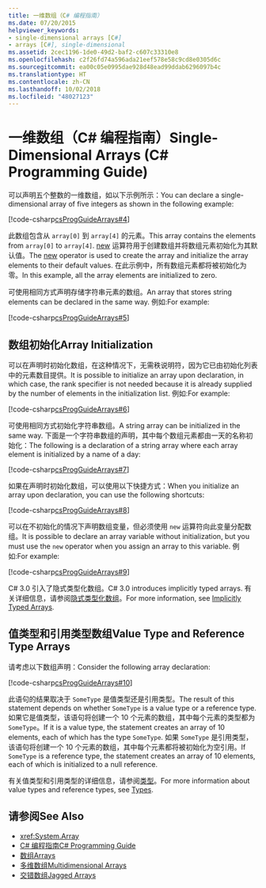 ```yaml
---
title: 一维数组（C# 编程指南）
ms.date: 07/20/2015
helpviewer_keywords:
- single-dimensional arrays [C#]
- arrays [C#], single-dimensional
ms.assetid: 2cec1196-1de0-49d2-baf2-c607c33310e8
ms.openlocfilehash: c2f26fd74a596ada21eef578e58c9cd8e0305d6c
ms.sourcegitcommit: ea00c05e0995dae928d48ead99ddab6296097b4c
ms.translationtype: HT
ms.contentlocale: zh-CN
ms.lasthandoff: 10/02/2018
ms.locfileid: "48027123"
---
```

# <a name="single-dimensional-arrays-c-programming-guide"></a><span data-ttu-id="efb3c-102">一维数组（C# 编程指南）</span><span class="sxs-lookup"><span data-stu-id="efb3c-102">Single-Dimensional Arrays (C# Programming Guide)</span></span>

<span data-ttu-id="efb3c-103">可以声明五个整数的一维数组，如以下示例所示：</span><span class="sxs-lookup"><span data-stu-id="efb3c-103">You can declare a single-dimensional array of five integers as shown in the following example:</span></span>  
  
 [!code-csharp[csProgGuideArrays#4](../../../csharp/programming-guide/arrays/codesnippet/CSharp/single-dimensional-arrays_1.cs)]  
  
 <span data-ttu-id="efb3c-104">此数组包含从 `array[0]` 到 `array[4]` 的元素。</span><span class="sxs-lookup"><span data-stu-id="efb3c-104">This array contains the elements from `array[0]` to `array[4]`.</span></span> <span data-ttu-id="efb3c-105">[new](../../../csharp/language-reference/keywords/new.md) 运算符用于创建数组并将数组元素初始化为其默认值。</span><span class="sxs-lookup"><span data-stu-id="efb3c-105">The [new](../../../csharp/language-reference/keywords/new.md) operator is used to create the array and initialize the array elements to their default values.</span></span> <span data-ttu-id="efb3c-106">在此示例中，所有数组元素都将被初始化为零。</span><span class="sxs-lookup"><span data-stu-id="efb3c-106">In this example, all the array elements are initialized to zero.</span></span>  
  
 <span data-ttu-id="efb3c-107">可使用相同方式声明存储字符串元素的数组。</span><span class="sxs-lookup"><span data-stu-id="efb3c-107">An array that stores string elements can be declared in the same way.</span></span> <span data-ttu-id="efb3c-108">例如:</span><span class="sxs-lookup"><span data-stu-id="efb3c-108">For example:</span></span>  
  
 [!code-csharp[csProgGuideArrays#5](../../../csharp/programming-guide/arrays/codesnippet/CSharp/single-dimensional-arrays_2.cs)]  
  
## <a name="array-initialization"></a><span data-ttu-id="efb3c-109">数组初始化</span><span class="sxs-lookup"><span data-stu-id="efb3c-109">Array Initialization</span></span>

 <span data-ttu-id="efb3c-110">可以在声明时初始化数组，在这种情况下，无需秩说明符，因为它已由初始化列表中的元素数目提供。</span><span class="sxs-lookup"><span data-stu-id="efb3c-110">It is possible to initialize an array upon declaration, in which case, the rank specifier is not needed because it is already supplied by the number of elements in the initialization list.</span></span> <span data-ttu-id="efb3c-111">例如:</span><span class="sxs-lookup"><span data-stu-id="efb3c-111">For example:</span></span>  
  
 [!code-csharp[csProgGuideArrays#6](../../../csharp/programming-guide/arrays/codesnippet/CSharp/single-dimensional-arrays_3.cs)]  
  
 <span data-ttu-id="efb3c-112">可使用相同方式初始化字符串数组。</span><span class="sxs-lookup"><span data-stu-id="efb3c-112">A string array can be initialized in the same way.</span></span> <span data-ttu-id="efb3c-113">下面是一个字符串数组的声明，其中每个数组元素都由一天的名称初始化：</span><span class="sxs-lookup"><span data-stu-id="efb3c-113">The following is a declaration of a string array where each array element is initialized by a name of a day:</span></span>  
  
 [!code-csharp[csProgGuideArrays#7](../../../csharp/programming-guide/arrays/codesnippet/CSharp/single-dimensional-arrays_4.cs)]  
  
 <span data-ttu-id="efb3c-114">如果在声明时初始化数组，可以使用以下快捷方式：</span><span class="sxs-lookup"><span data-stu-id="efb3c-114">When you initialize an array upon declaration, you can use the following shortcuts:</span></span>  
  
 [!code-csharp[csProgGuideArrays#8](../../../csharp/programming-guide/arrays/codesnippet/CSharp/single-dimensional-arrays_5.cs)]  
  
 <span data-ttu-id="efb3c-115">可以在不初始化的情况下声明数组变量，但必须使用 `new` 运算符向此变量分配数组。</span><span class="sxs-lookup"><span data-stu-id="efb3c-115">It is possible to declare an array variable without initialization, but you must use the `new` operator when you assign an array to this variable.</span></span> <span data-ttu-id="efb3c-116">例如:</span><span class="sxs-lookup"><span data-stu-id="efb3c-116">For example:</span></span>  
  
 [!code-csharp[csProgGuideArrays#9](../../../csharp/programming-guide/arrays/codesnippet/CSharp/single-dimensional-arrays_6.cs)]  
  
 <span data-ttu-id="efb3c-117">C# 3.0 引入了隐式类型化数组。</span><span class="sxs-lookup"><span data-stu-id="efb3c-117">C# 3.0 introduces implicitly typed arrays.</span></span> <span data-ttu-id="efb3c-118">有关详细信息，请参阅[隐式类型化数组](../../../csharp/programming-guide/arrays/implicitly-typed-arrays.md)。</span><span class="sxs-lookup"><span data-stu-id="efb3c-118">For more information, see [Implicitly Typed Arrays](../../../csharp/programming-guide/arrays/implicitly-typed-arrays.md).</span></span>  
  
## <a name="value-type-and-reference-type-arrays"></a><span data-ttu-id="efb3c-119">值类型和引用类型数组</span><span class="sxs-lookup"><span data-stu-id="efb3c-119">Value Type and Reference Type Arrays</span></span>

 <span data-ttu-id="efb3c-120">请考虑以下数组声明：</span><span class="sxs-lookup"><span data-stu-id="efb3c-120">Consider the following array declaration:</span></span>  
  
 [!code-csharp[csProgGuideArrays#10](../../../csharp/programming-guide/arrays/codesnippet/CSharp/single-dimensional-arrays_7.cs)]  
  
 <span data-ttu-id="efb3c-121">此语句的结果取决于 `SomeType` 是值类型还是引用类型。</span><span class="sxs-lookup"><span data-stu-id="efb3c-121">The result of this statement depends on whether `SomeType` is a value type or a reference type.</span></span> <span data-ttu-id="efb3c-122">如果它是值类型，该语句将创建一个 10 个元素的数组，其中每个元素的类型都为 `SomeType`。</span><span class="sxs-lookup"><span data-stu-id="efb3c-122">If it is a value type, the statement creates an array of 10 elements, each of which has the type `SomeType`.</span></span> <span data-ttu-id="efb3c-123">如果 `SomeType` 是引用类型，该语句将创建一个 10 个元素的数组，其中每个元素都将被初始化为空引用。</span><span class="sxs-lookup"><span data-stu-id="efb3c-123">If `SomeType` is a reference type, the statement creates an array of 10 elements, each of which is initialized to a null reference.</span></span>  
  
 <span data-ttu-id="efb3c-124">有关值类型和引用类型的详细信息，请参阅[类型](../../../csharp/language-reference/keywords/types.md)。</span><span class="sxs-lookup"><span data-stu-id="efb3c-124">For more information about value types and reference types, see [Types](../../../csharp/language-reference/keywords/types.md).</span></span>  
  
## <a name="see-also"></a><span data-ttu-id="efb3c-125">请参阅</span><span class="sxs-lookup"><span data-stu-id="efb3c-125">See Also</span></span>

- <xref:System.Array>  
- [<span data-ttu-id="efb3c-126">C# 编程指南</span><span class="sxs-lookup"><span data-stu-id="efb3c-126">C# Programming Guide</span></span>](../../../csharp/programming-guide/index.md)  
- [<span data-ttu-id="efb3c-127">数组</span><span class="sxs-lookup"><span data-stu-id="efb3c-127">Arrays</span></span>](../../../csharp/programming-guide/arrays/index.md)  
- [<span data-ttu-id="efb3c-128">多维数组</span><span class="sxs-lookup"><span data-stu-id="efb3c-128">Multidimensional Arrays</span></span>](../../../csharp/programming-guide/arrays/multidimensional-arrays.md)  
- [<span data-ttu-id="efb3c-129">交错数组</span><span class="sxs-lookup"><span data-stu-id="efb3c-129">Jagged Arrays</span></span>](../../../csharp/programming-guide/arrays/jagged-arrays.md)
